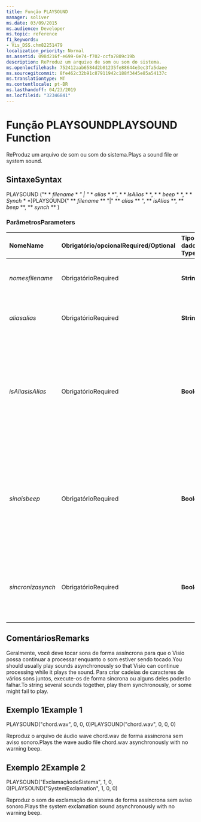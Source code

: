 ```yaml
---
title: Função PLAYSOUND
manager: soliver
ms.date: 03/09/2015
ms.audience: Developer
ms.topic: reference
f1_keywords:
- Vis_DSS.chm82251479
localization_priority: Normal
ms.assetid: 098d216f-e699-0e74-f702-ccfa7809c19b
description: ReProduz um arquivo de som ou som do sistema.
ms.openlocfilehash: 752412aab6584d2b01235fe88644e3ec3fa5daee
ms.sourcegitcommit: 8fe462c32b91c87911942c188f3445e85a54137c
ms.translationtype: MT
ms.contentlocale: pt-BR
ms.lasthandoff: 04/23/2019
ms.locfileid: "32346841"
---
```

# <a name="playsound-function"></a><span data-ttu-id="3a002-103">Função PLAYSOUND</span><span class="sxs-lookup"><span data-stu-id="3a002-103">PLAYSOUND Function</span></span>

<span data-ttu-id="3a002-104">ReProduz um arquivo de som ou som do sistema.</span><span class="sxs-lookup"><span data-stu-id="3a002-104">Plays a sound file or system sound.</span></span> 
  
## <a name="syntax"></a><span data-ttu-id="3a002-105">Sintaxe</span><span class="sxs-lookup"><span data-stu-id="3a002-105">Syntax</span></span>

<span data-ttu-id="3a002-106">PLAYSOUND ("\* \* *filename* \* *" | "* \* *alias* \* \*", \* \* *IsAlias* \* \*, \* \* *beep* \* \*, \* \* *Synch* \* \*)</span><span class="sxs-lookup"><span data-stu-id="3a002-106">PLAYSOUND(" \*\* *filename* \*\* "|" \*\* *alias* \*\* ", \*\* *isAlias* \*\*, \*\* *beep* \*\*, \*\* *synch* \*\* )</span></span> 
  
### <a name="parameters"></a><span data-ttu-id="3a002-107">Parâmetros</span><span class="sxs-lookup"><span data-stu-id="3a002-107">Parameters</span></span>

|<span data-ttu-id="3a002-108">**Nome**</span><span class="sxs-lookup"><span data-stu-id="3a002-108">**Name**</span></span>|<span data-ttu-id="3a002-109">**Obrigatório/opcional**</span><span class="sxs-lookup"><span data-stu-id="3a002-109">**Required/Optional**</span></span>|<span data-ttu-id="3a002-110">**Tipo de dados**</span><span class="sxs-lookup"><span data-stu-id="3a002-110">**Data Type**</span></span>|<span data-ttu-id="3a002-111">**Descrição**</span><span class="sxs-lookup"><span data-stu-id="3a002-111">**Description**</span></span>|
|:-----|:-----|:-----|:-----|
| <span data-ttu-id="3a002-112">_nomes_</span><span class="sxs-lookup"><span data-stu-id="3a002-112">_filename_</span></span> <br/> |<span data-ttu-id="3a002-113">Obrigatório</span><span class="sxs-lookup"><span data-stu-id="3a002-113">Required</span></span>  <br/> |<span data-ttu-id="3a002-114">**String**</span><span class="sxs-lookup"><span data-stu-id="3a002-114">**String**</span></span> <br/> |<span data-ttu-id="3a002-115">O nome do arquivo de som a ser executado.</span><span class="sxs-lookup"><span data-stu-id="3a002-115">The name of the sound file you want to play.</span></span>  <br/> |
| <span data-ttu-id="3a002-116">_alias_</span><span class="sxs-lookup"><span data-stu-id="3a002-116">_alias_</span></span> <br/> |<span data-ttu-id="3a002-117">Obrigatório</span><span class="sxs-lookup"><span data-stu-id="3a002-117">Required</span></span>  <br/> |<span data-ttu-id="3a002-118">**String**</span><span class="sxs-lookup"><span data-stu-id="3a002-118">**String**</span></span> <br/> | <span data-ttu-id="3a002-119">Um som de sistema representado por um alias.</span><span class="sxs-lookup"><span data-stu-id="3a002-119">A system sound represented by an alias.</span></span>  <br/> |
| <span data-ttu-id="3a002-120">_isAlias_</span><span class="sxs-lookup"><span data-stu-id="3a002-120">_isAlias_</span></span> <br/> |<span data-ttu-id="3a002-121">Obrigatório</span><span class="sxs-lookup"><span data-stu-id="3a002-121">Required</span></span>  <br/> |<span data-ttu-id="3a002-122">**Boolean**</span><span class="sxs-lookup"><span data-stu-id="3a002-122">**Boolean**</span></span> <br/> | <span data-ttu-id="3a002-123">Especifica se a expressão precedente é um alias ou um nome de arquivo; utilize um valor diferente de zero para especificar um alias.</span><span class="sxs-lookup"><span data-stu-id="3a002-123">Specifies whether the preceding expression is an alias or file name; use a non-zero value to specify an alias.</span></span>  <br/> |
| <span data-ttu-id="3a002-124">_sinais_</span><span class="sxs-lookup"><span data-stu-id="3a002-124">_beep_</span></span> <br/> |<span data-ttu-id="3a002-125">Obrigatório</span><span class="sxs-lookup"><span data-stu-id="3a002-125">Required</span></span>  <br/> |<span data-ttu-id="3a002-126">**Boolean**</span><span class="sxs-lookup"><span data-stu-id="3a002-126">**Boolean**</span></span> <br/> |<span data-ttu-id="3a002-127">Especifica se haverá um alarme sonoro do Microsoft Visio quando o som não puder ser reproduzido; utilize um número diferente de zero para o alarme sonoro.</span><span class="sxs-lookup"><span data-stu-id="3a002-127">Specifies whether Microsoft Visio beeps when sound can't be played; use a non-zero number to beep.</span></span>  <br/> |
| <span data-ttu-id="3a002-128">_sincroniza_</span><span class="sxs-lookup"><span data-stu-id="3a002-128">_synch_</span></span> <br/> |<span data-ttu-id="3a002-129">Obrigatório</span><span class="sxs-lookup"><span data-stu-id="3a002-129">Required</span></span>  <br/> |<span data-ttu-id="3a002-130">**Boolean**</span><span class="sxs-lookup"><span data-stu-id="3a002-130">**Boolean**</span></span> <br/> |<span data-ttu-id="3a002-131">Determina se o som será reproduzido de forma assíncrona (0) ou síncrona (1).</span><span class="sxs-lookup"><span data-stu-id="3a002-131">Determines whether sounds are played asynchronously (0) or synchronously (1).</span></span>  <br/> |
   
## <a name="remarks"></a><span data-ttu-id="3a002-132">Comentários</span><span class="sxs-lookup"><span data-stu-id="3a002-132">Remarks</span></span>

<span data-ttu-id="3a002-133">Geralmente, você deve tocar sons de forma assíncrona para que o Visio possa continuar a processar enquanto o som estiver sendo tocado.</span><span class="sxs-lookup"><span data-stu-id="3a002-133">You should usually play sounds asynchronously so that Visio can continue processing while it plays the sound.</span></span> <span data-ttu-id="3a002-134">Para criar cadeias de caracteres de vários sons juntos, execute-os de forma síncrona ou alguns deles poderão falhar.</span><span class="sxs-lookup"><span data-stu-id="3a002-134">To string several sounds together, play them synchronously, or some might fail to play.</span></span> 
  
## <a name="example-1"></a><span data-ttu-id="3a002-135">Exemplo 1</span><span class="sxs-lookup"><span data-stu-id="3a002-135">Example 1</span></span>

<span data-ttu-id="3a002-136">PLAYSOUND("chord.wav", 0, 0, 0)</span><span class="sxs-lookup"><span data-stu-id="3a002-136">PLAYSOUND("chord.wav", 0, 0, 0)</span></span>
  
<span data-ttu-id="3a002-137">Reproduz o arquivo de áudio wave chord.wav de forma assíncrona sem aviso sonoro.</span><span class="sxs-lookup"><span data-stu-id="3a002-137">Plays the wave audio file chord.wav asynchronously with no warning beep.</span></span>
  
## <a name="example-2"></a><span data-ttu-id="3a002-138">Exemplo 2</span><span class="sxs-lookup"><span data-stu-id="3a002-138">Example 2</span></span>

<span data-ttu-id="3a002-139">PLAYSOUND("ExclamaçãodeSistema", 1, 0, 0)</span><span class="sxs-lookup"><span data-stu-id="3a002-139">PLAYSOUND("SystemExclamation", 1, 0, 0)</span></span>
  
<span data-ttu-id="3a002-140">Reproduz o som de exclamação de sistema de forma assíncrona sem aviso sonoro.</span><span class="sxs-lookup"><span data-stu-id="3a002-140">Plays the system exclamation sound asynchronously with no warning beep.</span></span>
  

